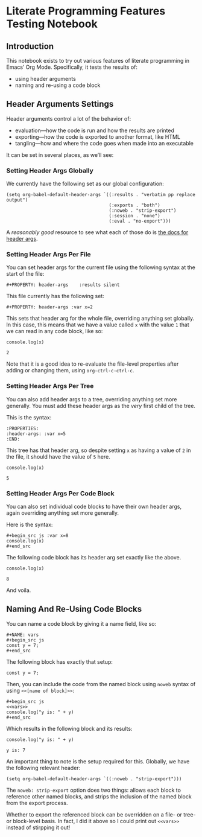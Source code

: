# Literate Programming Features Testing Notebook

## Introduction

This notebook exists to try out various features of literate programming in Emacs&rsquo; Org Mode. Specifically, it tests the results of:

- using header arguments
- naming and re-using a code block

## Header Arguments Settings

Header arguments control a lot of the behavior of:

- evaluation—how the code is run and how the results are printed
- exporting—how the code is exported to another format, like HTML
- tangling—how and where the code goes when made into an executable

It can be set in several places, as we&rsquo;ll see:

### Setting Header Args Globally

We currently have the following set as our global configuration:

    (setq org-babel-default-header-args `((:results . "verbatim pp replace output")
                                          (:exports . "both")
                                          (:noweb . "strip-export")
                                          (:session . "none")
                                          (:eval . "no-export")))

A _reasonably good_ resource to see what each of those do is [the docs for header args](https://org-babel.readthedocs.io/en/latest/header-args/).

### Setting Header Args Per File

You can set header args for the current file using the following syntax at the start of the file:

    #+PROPERTY: header-args    :results silent

This file currently has the following set:

    #+PROPERTY: header-args :var x=2

This sets that header arg for the whole file, overriding anything set globally. In this case, this means that we have a value called `x` with the value `1` that we can read in any code block, like so:

    console.log(x)

    2

Note that it is a good idea to re-evaluate the file-level properties after adding or changing them, using `org-ctrl-c-ctrl-c`.

### Setting Header Args Per Tree

You can also add header args to a tree, overriding anything set more generally. You must add these header args as the _very_ first child of the tree.

This is the syntax:

    :PROPERTIES:
    :header-args: :var x=5
    :END:

This tree has that header arg, so despite setting `x` as having a value of `2` in the file, it should have the value of `5` here.

    console.log(x)

    5

### Setting Header Args Per Code Block

You can also set individual code blocks to have their own header args, again overriding anything set more generally.

Here is the syntax:

    #+begin_src js :var x=8
    console.log(x)
    #+end_src

The following code block has its header arg set exactly like the above.

    console.log(x)

    8

And voila.

## Naming And Re-Using Code Blocks

You can name a code block by giving it a name field, like so:

    #+NAME: vars
    #+begin_src js
    const y = 7;
    #+end_src

The following block has exactly that setup:

    const y = 7;

Then, you can include the code from the named block using `noweb` syntax of using `<<[name of block]>>`:

    #+begin_src js
    <<vars>>
    console.log("y is: " + y)
    #+end_src

Which results in the following block and its results:

    console.log("y is: " + y)

    y is: 7

An important thing to note is the setup required for this. Globally, we have the following relevant header:

    (setq org-babel-default-header-args `((:noweb . "strip-export")))

The `noweb: strip-export` option does two things: allows each block to reference other named blocks, and strips the inclusion of the named block from the export process.

Whether to export the referenced block can be overridden on a file- or tree- or block-level basis. In fact, I did it above so I could print out `<<vars>>` instead of stirpping it out!
